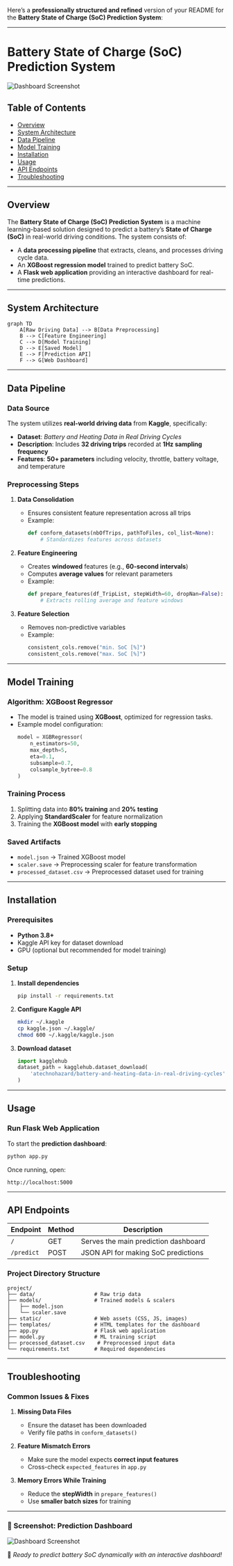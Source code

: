 Here’s a **professionally structured and refined** version of your README for the **Battery State of Charge (SoC) Prediction System**:

---

# **Battery State of Charge (SoC) Prediction System**  

![Dashboard Screenshot](media/image.png) 

## **Table of Contents**  
- [Overview](#overview)  
- [System Architecture](#system-architecture)  
- [Data Pipeline](#data-pipeline)  
- [Model Training](#model-training)  
- [Installation](#installation)  
- [Usage](#usage)  
- [API Endpoints](#api-endpoints) 
- [Troubleshooting](#troubleshooting)   

---

## **Overview**  
The **Battery State of Charge (SoC) Prediction System** is a machine learning-based solution designed to predict a battery’s **State of Charge (SoC)** in real-world driving conditions. The system consists of:  

- A **data processing pipeline** that extracts, cleans, and processes driving cycle data.  
- An **XGBoost regression model** trained to predict battery SoC.  
- A **Flask web application** providing an interactive dashboard for real-time predictions.  

---

## **System Architecture**  

```mermaid
graph TD
    A[Raw Driving Data] --> B[Data Preprocessing]
    B --> C[Feature Engineering]
    C --> D[Model Training]
    D --> E[Saved Model]
    E --> F[Prediction API]
    F --> G[Web Dashboard]
```

---

## **Data Pipeline**  

### **Data Source**  
The system utilizes **real-world driving data** from **Kaggle**, specifically:  
- **Dataset**: *Battery and Heating Data in Real Driving Cycles*  
- **Description**: Includes **32 driving trips** recorded at **1Hz sampling frequency**  
- **Features**: **50+ parameters** including velocity, throttle, battery voltage, and temperature  

### **Preprocessing Steps**  
1. **Data Consolidation**  
   - Ensures consistent feature representation across all trips  
   - Example:  
     ```python
     def conform_datasets(nbOfTrips, pathToFiles, col_list=None):
         # Standardizes features across datasets
     ```
  
2. **Feature Engineering**  
   - Creates **windowed** features (e.g., **60-second intervals**)  
   - Computes **average values** for relevant parameters  
   - Example:  
     ```python
     def prepare_features(df_TripList, stepWidth=60, dropNan=False):
         # Extracts rolling average and feature windows
     ```
  
3. **Feature Selection**  
   - Removes non-predictive variables  
   - Example:  
     ```python
     consistent_cols.remove("min. SoC [%]")
     consistent_cols.remove("max. SoC [%]")
     ```

---

## **Model Training**  

### **Algorithm**: XGBoost Regressor  
- The model is trained using **XGBoost**, optimized for regression tasks.  
- Example model configuration:  
  ```python
  model = XGBRegressor(
      n_estimators=50,
      max_depth=5,
      eta=0.1,
      subsample=0.7,
      colsample_bytree=0.8
  )
  ```

### **Training Process**  
1. Splitting data into **80% training** and **20% testing**  
2. Applying **StandardScaler** for feature normalization  
3. Training the **XGBoost model** with **early stopping**  

### **Saved Artifacts**  
- `model.json` → Trained XGBoost model  
- `scaler.save` → Preprocessing scaler for feature transformation  
- `processed_dataset.csv` → Preprocessed dataset used for training  

---

## **Installation**  

### **Prerequisites**  
- **Python 3.8+**  
- Kaggle API key for dataset download  
- GPU (optional but recommended for model training)  

### **Setup**  

1. **Install dependencies**  
   ```bash
   pip install -r requirements.txt
   ```

2. **Configure Kaggle API**  
   ```bash
   mkdir ~/.kaggle
   cp kaggle.json ~/.kaggle/
   chmod 600 ~/.kaggle/kaggle.json
   ```

3. **Download dataset**  
   ```python
   import kagglehub
   dataset_path = kagglehub.dataset_download(
       'atechnohazard/battery-and-heating-data-in-real-driving-cycles'
   )
   ```

---

## **Usage**  

### **Run Flask Web Application**  
To start the **prediction dashboard**:  
```bash
python app.py
```
Once running, open:  
```
http://localhost:5000
```

---

## **API Endpoints**  

| Endpoint      | Method | Description                          |
|--------------|--------|--------------------------------------|
| `/`          | GET    | Serves the main prediction dashboard |
| `/predict`   | POST   | JSON API for making SoC predictions |


### **Project Directory Structure**  

```
project/
├── data/                   # Raw trip data
├── models/                 # Trained models & scalers
│   ├── model.json
│   └── scaler.save
├── static/                 # Web assets (CSS, JS, images)
├── templates/              # HTML templates for the dashboard
├── app.py                  # Flask web application
├── model.py                # ML training script
├── processed_dataset.csv    # Preprocessed input data
└── requirements.txt        # Required dependencies
```

---

## **Troubleshooting**  

### **Common Issues & Fixes**  

1. **Missing Data Files**  
   - Ensure the dataset has been downloaded  
   - Verify file paths in `conform_datasets()`

2. **Feature Mismatch Errors**  
   - Make sure the model expects **correct input features**  
   - Cross-check `expected_features` in `app.py`

3. **Memory Errors While Training**  
   - Reduce the **stepWidth** in `prepare_features()`  
   - Use **smaller batch sizes** for training  

---

### **📌 Screenshot: Prediction Dashboard**
![Dashboard Screenshot](image.png)

🚀 *Ready to predict battery SoC dynamically with an interactive dashboard!*